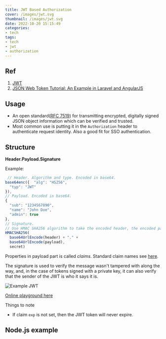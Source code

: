 ```yaml
---
title: JWT Based Authorization
cover: /images/jwt.svg
thumbnail: /images/jwt.svg
date: 2022-10-20 15:15:49
categories:
- tech
tags:
- tech
- jwt
- authorization
---
```


## Ref
1. [JWT](https://jwt.io/introduction)
2. [JSON Web Token Tutorial: An Example in Laravel and AngularJS](https://www.toptal.com/web/cookie-free-authentication-with-json-web-tokens-an-example-in-laravel-and-angularjs)
<!--more-->
## Usage
- An open standard([RFC 7519](https://tools.ietf.org/html/rfc7519)) for transmitting encrypted, digitally signed JSON object information which can be verified and trusted.
- Most common use is putting it in the `Authorization` header to authenticate request identity. Also a good fit for SSO authentication.

## Structure

**Header.Payload.Signature**

Example:

``` js
 // Header. Algorithm and type. Encoded in base64.
base64enc({  "alg": "HS256",
  "typ": "JWT"
}),
// Payload. Encoded in base64.
{ 
  "sub": "1234567890",
  "name": "John Doe",
  "admin": true
},
// Signature.
// Use HMAC SHA256 algorithm to take the encoded header, the encoded payload, a secret, the algorithm specified in the header all together and sign that.
HMACSHA256(
  base64UrlEncode(header) + "." +
  base64UrlEncode(payload),
  secret)
```

Properties in payload part is called *claims*. Standard claim names see [here](https://www.iana.org/assignments/jwt/jwt.xhtml).

The signature is used to verify the message wasn't tampered with along the way, and, in the case of tokens signed with a private key, it can also verify that the sender of the JWT is who it says it is.

![Example JWT](/images/jwt_example.png)

[Online playground here](https://jwt.io/#debugger-io)

Things to note
- If claim `exp` is not set, then the JWT token will never expire.

## Node.js example


